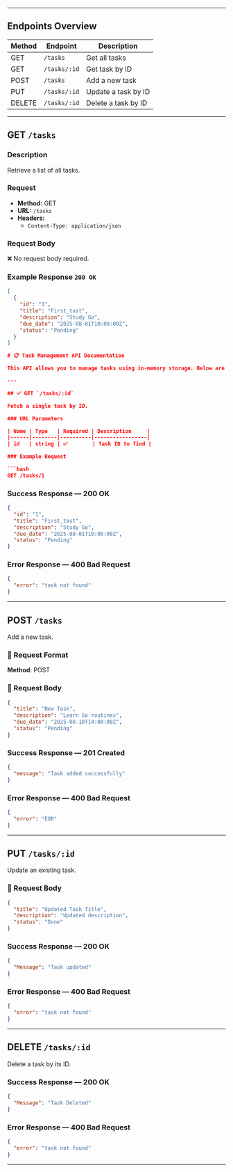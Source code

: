 
---

## Endpoints Overview

| Method | Endpoint       | Description                |
|--------|----------------|----------------------------|
| GET    | `/tasks`       | Get all tasks              |
| GET    | `/tasks/:id`   | Get task by ID             |
| POST   | `/tasks`       | Add a new task             |
| PUT    | `/tasks/:id`   | Update a task by ID        |
| DELETE | `/tasks/:id`   | Delete a task by ID        |

---

## GET `/tasks`

### Description
Retrieve a list of all tasks.

### Request

- **Method:** GET
- **URL:** `/tasks`
- **Headers:**
  - `Content-Type: application/json`

### Request Body
❌ No request body required.

### Example Response `200 OK`

```json
[
  {
    "id": "1",
    "title": "First_tast",
    "description": "Study Go",
    "due_date": "2025-08-01T10:00:00Z",
    "status": "Pending"
  }
]

# 📋 Task Management API Documentation

This API allows you to manage tasks using in-memory storage. Below are the available endpoints, request formats, and expected responses.

---

## ✅ GET `/tasks/:id`

Fetch a single task by ID.

### URL Parameters

| Name | Type   | Required | Description     |
|------|--------|----------|-----------------|
| id   | string | ✅        | Task ID to find |

### Example Request

```bash
GET /tasks/1
```

### Success Response — 200 OK

```json
{
  "id": "1",
  "title": "First_tast",
  "description": "Study Go",
  "due_date": "2025-08-01T10:00:00Z",
  "status": "Pending"
}
```

### Error Response — 400 Bad Request

```json
{
  "error": "task not found"
}
```

---

## POST `/tasks`

Add a new task.

### 📝 Request Format

**Method**: POST  

### 🔸 Request Body

```json
{
  "title": "New Task",
  "description": "Learn Go routines",
  "due_date": "2025-08-10T14:00:00Z",
  "status": "Pending"
}
```

### Success Response — 201 Created

```json
{
  "message": "Task added successfully"
}
```

### Error Response — 400 Bad Request

```json
{
  "error": "EOR"
}
```

---

## PUT `/tasks/:id`

Update an existing task.

### 🔸 Request Body

```json
{
  "title": "Updated Task Title",
  "description": "Updated description",
  "status": "Done"
}
```

### Success Response — 200 OK

```json
{
  "Message": "Task updated"
}
```

### Error Response — 400 Bad Request

```json
{
  "error": "task not found"
}
```

---

## DELETE `/tasks/:id`

Delete a task by its ID.

### Success Response — 200 OK

```json
{
  "Message": "Task Deleted"
}
```

### Error Response — 400 Bad Request

```json
{
  "error": "task not found"
}
```

---